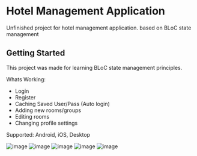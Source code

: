 # Hotel Management Application

Unfinished project for hotel management application.
based on BLoC state management

## Getting Started

This project was made for learning BLoC state management principles.

Whats Working:
- Login
- Register
- Caching Saved User/Pass (Auto login)
- Adding new rooms/groups
- Editing rooms
- Changing profile settings

Supported: Android, iOS, Desktop

![image](https://user-images.githubusercontent.com/64702427/200767431-ac4393b0-147c-47f7-80cd-61d5ea5c5cc6.png)
![image](https://user-images.githubusercontent.com/64702427/200767345-b1054aa0-e1db-4a30-be19-9dc3ea560b0d.png)
![image](https://user-images.githubusercontent.com/64702427/200767478-f6846fb9-8776-4034-87a9-47037cba9a8e.png)
![image](https://user-images.githubusercontent.com/64702427/200767531-cc19c7ab-8ed0-40de-8b0b-f90f68fdbc62.png)
![image](https://user-images.githubusercontent.com/64702427/200767585-0e2a8b94-f0cc-4a14-9c4e-79140cf56a4a.png)
